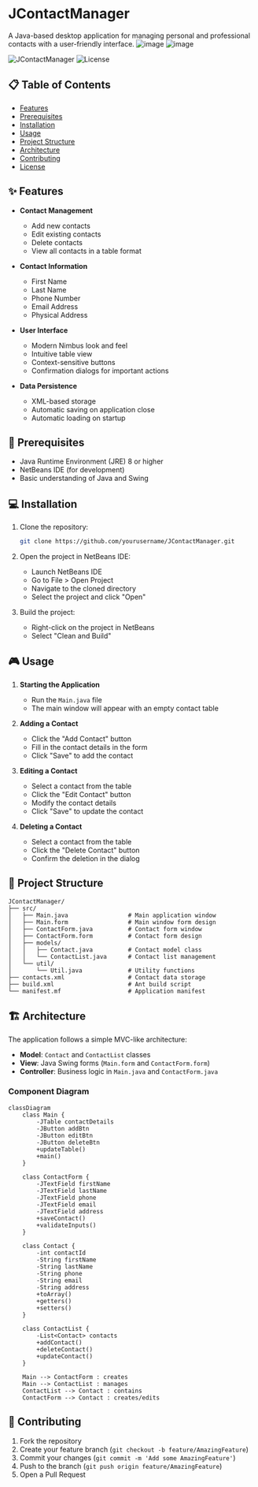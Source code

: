 # JContactManager

A Java-based desktop application for managing personal and professional contacts with a user-friendly interface.
![image](https://github.com/user-attachments/assets/6f59e736-b596-40f8-9031-b05ad9f49def)
![image](https://github.com/user-attachments/assets/96c5d798-b821-477d-a835-5bb2e7ce9468)

![JContactManager](https://img.shields.io/badge/Java-ED8B00?style=for-the-badge&logo=java&logoColor=white)
![License](https://img.shields.io/badge/License-MIT-blue.svg)

## 📋 Table of Contents
- [Features](#features)
- [Prerequisites](#prerequisites)
- [Installation](#installation)
- [Usage](#usage)
- [Project Structure](#project-structure)
- [Architecture](#architecture)
- [Contributing](#contributing)
- [License](#license)

## ✨ Features

- **Contact Management**
  - Add new contacts
  - Edit existing contacts
  - Delete contacts
  - View all contacts in a table format

- **Contact Information**
  - First Name
  - Last Name
  - Phone Number
  - Email Address
  - Physical Address

- **User Interface**
  - Modern Nimbus look and feel
  - Intuitive table view
  - Context-sensitive buttons
  - Confirmation dialogs for important actions

- **Data Persistence**
  - XML-based storage
  - Automatic saving on application close
  - Automatic loading on startup

## 🚀 Prerequisites

- Java Runtime Environment (JRE) 8 or higher
- NetBeans IDE (for development)
- Basic understanding of Java and Swing

## 💻 Installation

1. Clone the repository:
   ```bash
   git clone https://github.com/yourusername/JContactManager.git
   ```

2. Open the project in NetBeans IDE:
   - Launch NetBeans IDE
   - Go to File > Open Project
   - Navigate to the cloned directory
   - Select the project and click "Open"

3. Build the project:
   - Right-click on the project in NetBeans
   - Select "Clean and Build"

## 🎮 Usage

1. **Starting the Application**
   - Run the `Main.java` file
   - The main window will appear with an empty contact table

2. **Adding a Contact**
   - Click the "Add Contact" button
   - Fill in the contact details in the form
   - Click "Save" to add the contact

3. **Editing a Contact**
   - Select a contact from the table
   - Click the "Edit Contact" button
   - Modify the contact details
   - Click "Save" to update the contact

4. **Deleting a Contact**
   - Select a contact from the table
   - Click the "Delete Contact" button
   - Confirm the deletion in the dialog

## 📁 Project Structure

```
JContactManager/
├── src/
│   ├── Main.java                 # Main application window
│   ├── Main.form                 # Main window form design
│   ├── ContactForm.java          # Contact form window
│   ├── ContactForm.form          # Contact form design
│   ├── models/
│   │   ├── Contact.java          # Contact model class
│   │   └── ContactList.java      # Contact list management
│   └── util/
│       └── Util.java             # Utility functions
├── contacts.xml                  # Contact data storage
├── build.xml                     # Ant build script
└── manifest.mf                   # Application manifest
```

## 🏗️ Architecture

The application follows a simple MVC-like architecture:

- **Model**: `Contact` and `ContactList` classes
- **View**: Java Swing forms (`Main.form` and `ContactForm.form`)
- **Controller**: Business logic in `Main.java` and `ContactForm.java`

### Component Diagram
```mermaid
classDiagram
    class Main {
        -JTable contactDetails
        -JButton addBtn
        -JButton editBtn
        -JButton deleteBtn
        +updateTable()
        +main()
    }
    
    class ContactForm {
        -JTextField firstName
        -JTextField lastName
        -JTextField phone
        -JTextField email
        -JTextField address
        +saveContact()
        +validateInputs()
    }
    
    class Contact {
        -int contactId
        -String firstName
        -String lastName
        -String phone
        -String email
        -String address
        +toArray()
        +getters()
        +setters()
    }
    
    class ContactList {
        -List<Contact> contacts
        +addContact()
        +deleteContact()
        +updateContact()
    }
    
    Main --> ContactForm : creates
    Main --> ContactList : manages
    ContactList --> Contact : contains
    ContactForm --> Contact : creates/edits
```

## 🤝 Contributing

1. Fork the repository
2. Create your feature branch (`git checkout -b feature/AmazingFeature`)
3. Commit your changes (`git commit -m 'Add some AmazingFeature'`)
4. Push to the branch (`git push origin feature/AmazingFeature`)
5. Open a Pull Request

